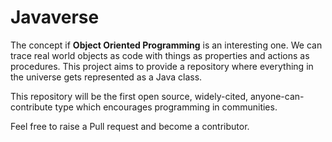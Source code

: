 # Javaverse
The concept if <b>Object Oriented Programming</b> is an interesting one. We can trace real world objects as code with things as properties and actions as procedures. This project aims to provide a repository where everything in the universe gets represented as a Java class.

This repository will be the first open source, widely-cited, anyone-can-contribute type which encourages programming in communities.

Feel free to raise a Pull request and become a contributor.
